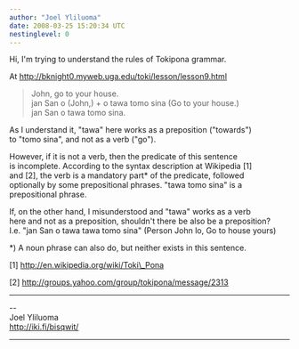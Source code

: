 ```yaml
---
author: "Joel Yliluoma"
date: 2008-03-25 15:20:34 UTC
nestinglevel: 0
---
```

Hi, I'm trying to understand the rules of Tokipona grammar.  
  
At http://bknight0.myweb.uga.edu/toki/lesson/lesson9.html  

> John, go to your house.  
> jan San o (John,) + o tawa tomo sina (Go to your house.)  
> jan San o tawa tomo sina.  
> 

As I understand it, "tawa" here works as a preposition ("towards")  
to "tomo sina", and not as a verb ("go").  
  
However, if it is not a verb, then the predicate of this sentence  
is incomplete. According to the syntax description at Wikipedia \[1\]  
and \[2\], the verb is a mandatory part\* of the predicate, followed  
optionally by some prepositional phrases. "tawa tomo sina" is a  
prepositional phrase.  
  
If, on the other hand, I misunderstood and "tawa" works as a verb  
here and not as a preposition, shouldn't there be also be a preposition?  
I.e. "jan San o tawa tawa tomo sina" (Person John lo, Go to house yours)  
  
  
\*) A noun phrase can also do, but neither exists in this sentence.  
  
\[1\] http://en.wikipedia.org/wiki/Toki\_Pona  
  
\[2\] http://groups.yahoo.com/group/tokipona/message/2313  

***

\--  
Joel Yliluoma  
http://iki.fi/bisqwit/  


***